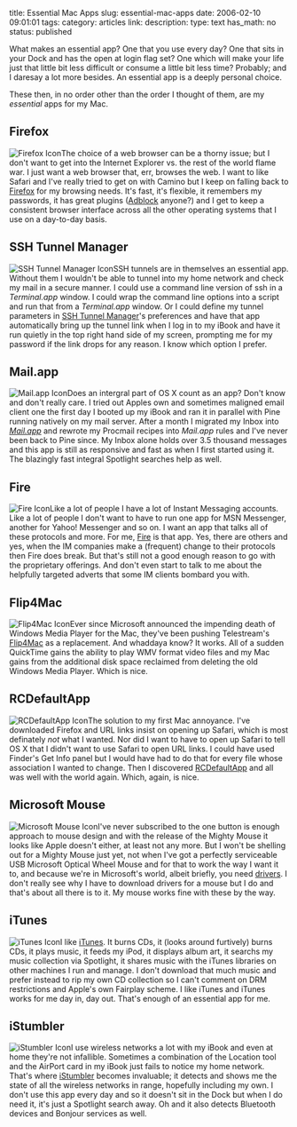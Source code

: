 title: Essential Mac Apps
slug: essential-mac-apps
date: 2006-02-10 09:01:01
tags: 
category: articles
link: 
description: 
type: text
has_math: no
status: published

What makes an essential app? One that you use every day? One that sits in your Dock and has the open at login flag set? One which will make your life just that little bit less difficult or consume a little bit less time? Probably; and I daresay a lot more besides. An essential app is a deeply personal choice.

These then, in no order other than the order I thought of them, are my *essential* apps for my Mac.

<!-- TEASER_END -->

## Firefox


![Firefox Icon](/wp-content/uploads/2006/02/Firefox.jpeg "Firefox Icon")The choice of a web browser can be a thorny issue; but I don't want to get into the Internet Explorer vs. the rest of the world flame war. I just want a web browser that, err, browses the web. I want to like Safari and I've really tried to get on with Camino but I keep on falling back to [Firefox](https://www.mozilla.com/firefox/ "Firefox") for my browsing needs. It's fast, it's flexible, it remembers my passwords, it has great plugins ([Adblock](https://adblock.mozdev.org/ "Adblock") anyone?) and I get to keep a consistent browser interface across all the other operating systems that I use on a day-to-day basis.


## SSH Tunnel Manager


![SSH Tunnel Manager Icon](/wp-content/uploads/2006/02/ssh.jpeg "SSH Tunnel Manager Icon")SSH tunnels are in themselves an essential app. Without them I wouldn't be able to tunnel into my home network and check my mail in a secure manner. I could use a command line version of ssh in a *Terminal.app* window. I could wrap the command line options into a script and run that from a *Terminal.app* window. Or I could define my tunnel parameters in [SSH Tunnel Manager](https://projects.tynsoe.org/en/stm/ "SSH Tunnel Manager")'s preferences and have that app automatically bring up the tunnel link when I log in to my iBook and have it run quietly in the top right hand side of my screen, prompting me for my password if the link drops for any reason. I know which option I prefer.
## Mail.app


![Mail.app Icon](/wp-content/uploads/2006/02/mail.jpeg "Mail.app Icon")Does an intergral part of OS X count as an app? Don't know and don't really care. I tried out Apples own and sometimes maligned email client one the first day I booted up my iBook and ran it in parallel with Pine running natively on my mail server. After a month I migrated my Inbox into *[Mail.app](https://www.apple.com/macosx/features/mail/ "Mail.app")* and rewrote my Procmail recipes into *Mail.app* rules and I've never been back to Pine since. My Inbox alone holds over 3.5 thousand messages and this app is still as responsive and fast as when I first started using it. The blazingly fast integral Spotlight searches help as well.
## Fire


![Fire Icon](/wp-content/uploads/2006/02/Fire.jpeg "Fire Icon")Like a lot of people I have a lot of Instant Messaging accounts. Like a lot of people I don't want to have to run one app for MSN Messenger, another for Yahoo! Messenger and so on. I want an app that talks all of these protocols and more. For me, [Fire](https://fire.sourceforge.net/ "Fire") is that app. Yes, there are others and yes, when the IM companies make a (frequent) change to their protocols then Fire does break. But that's still not a good enough reason to go with the proprietary offerings. And don't even start to talk to me about the helpfully targeted adverts that some IM clients bombard you with.
## Flip4Mac


![Flip4Mac Icon](/wp-content/uploads/2006/02/flip4mac.jpeg "Flip4Mac Icon")Ever since Microsoft announced the impending death of Windows Media Player for the Mac, they've been pushing Telestream's [Flip4Mac](https://www.flip4mac.com/wmv_download.htm "Flip4Mac") as a replacement. And whaddaya know? It works. All of a sudden QuickTime gains the ability to play WMV format video files and my Mac gains from the additional disk space reclaimed from deleting the old Windows Media Player. Which is nice.
## RCDefaultApp


![RCDefaultApp Icon](/wp-content/uploads/2006/02/RCDefaultApp.jpeg "RCDefaultApp Icon")The solution to my first Mac annoyance. I've downloaded Firefox and URL links insist on opening up Safari, which is most definately *not* what I wanted. Nor did I want to have to open up Safari to tell OS X that I didn't want to use Safari to open URL links. I could have used Finder's Get Info panel but I would have had to do that for every file whose association I wanted to change. Then I discovered [RCDefaultApp](https://www.rubicode.com/Software/RCDefaultApp/ "RCDefaultApp") and all was well with the world again. Which, again, is nice.
## Microsoft Mouse


![Microsoft Mouse Icon](/wp-content/uploads/2006/02/mouse.jpeg "Microsoft Mouse Icon")I've never subscribed to the one button is enough approach to mouse design and with the release of the Mighty Mouse it looks like Apple doesn't either, at least not any more. But I won't be shelling out for a Mighty Mouse just yet, not when I've got a perfectly serviceable USB Microsoft Optical Wheel Mouse and for that to work the way I want it to, and because we're in Microsoft's world, albeit briefly, you need [drivers](https://www.microsoft.com/hardware/mouseandkeyboard/download.mspx "Microsoft Mouse Downloads"). I don't really see why I have to download drivers for a mouse but I do and that's about all there is to it. My mouse works fine with these by the way.
## iTunes


![iTunes Icon](/wp-content/uploads/2006/02/iTunes.jpeg "iTunes Icon")I like [iTunes](https://www.apple.com/uk/itunes/ "iTunes"). It burns CDs, it (looks around furtively) burns CDs, it plays music, it feeds my iPod, it displays album art, it searchs my music collection via Spotlight, it shares music with the iTunes libraries on other machines I run and manage. I don't download that much music and prefer instead to rip my own CD collection so I can't comment on DRM restrictions and Apple's own Fairplay scheme. I like iTunes and iTunes works for me day in, day out. That's enough of an essential app for me.
## iStumbler


![iStumbler Icon](/wp-content/uploads/2006/02/IStumbler.jpeg "iStumbler Icon")I use wireless networks a lot with my iBook and even at home they're not infallible. Sometimes a combination of the Location tool and the AirPort card in my iBook just fails to notice my home network. That's where [iStumbler](https://istumbler.net/ "iStumbler") becomes invaluable; it detects and shows me the state of all the wireless networks in range, hopefully including my own. I don't use this app every day and so it doesn't sit in the Dock but when I do need it, it's just a Spotlight search away. Oh and it also detects Bluetooth devices and Bonjour services as well.

